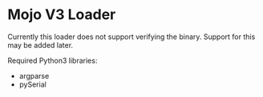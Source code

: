 # Mojo V3 Loader

Currently this loader does not support verifying the binary. Support for this may be added later.  

Required Python3 libraries:
 - argparse
 - pySerial